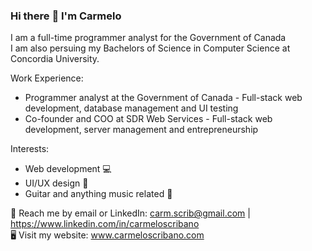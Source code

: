 ### Hi there :wave: I'm Carmelo

I am a full-time programmer analyst for the Government of Canada
<br>
I am also persuing my Bachelors of Science in Computer Science at Concordia University.

Work Experience:
- Programmer analyst at the Government of Canada - Full-stack web development, database management and UI testing
- Co-founder and COO at SDR Web Services - Full-stack web development, server management and entrepreneurship

Interests:
- Web development 💻
- UI/UX design 🎨
- Guitar and anything music related 🎸

💬 Reach me by email or LinkedIn: carm.scrib@gmail.com | https://www.linkedin.com/in/carmeloscribano 
</br>
🖥️ Visit my website: www.carmeloscribano.com
